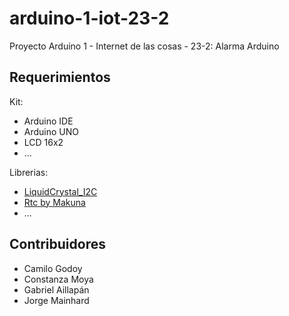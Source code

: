 # arduino-1-iot-23-2
Proyecto Arduino 1 - Internet de las cosas - 23-2: Alarma Arduino

## Requerimientos

Kit:
- Arduino IDE
- Arduino UNO
- LCD 16x2
- ...

Librerias:
- [LiquidCrystal_I2C](https://github.com/johnrickman/LiquidCrystal_I2C)
- [Rtc by Makuna](https://github.com/Makuna/Rtc)
- ...

## Contribuidores
- Camilo Godoy
- Constanza Moya
- Gabriel Aillapán
- Jorge Mainhard
